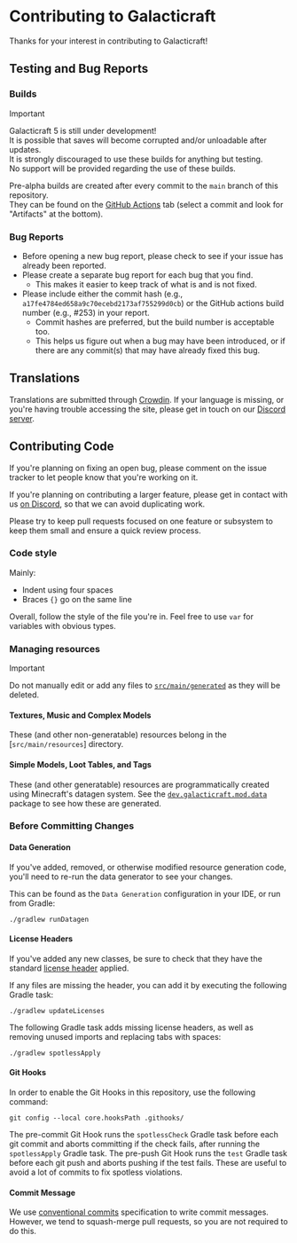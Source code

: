 Contributing to Galacticraft
=

Thanks for your interest in contributing to Galacticraft!

## Testing and Bug Reports

### Builds
> [!IMPORTANT]
> Galacticraft 5 is still under development!\
> It is possible that saves will become corrupted and/or unloadable after updates.\
> It is strongly discouraged to use these builds for anything but testing.\
> No support will be provided regarding the use of these builds.

Pre-alpha builds are created after every commit to the `main` branch of this repository.\
They can be found on the [GitHub Actions][actions] tab (select a commit and look for "Artifacts" at the bottom).

### Bug Reports
* Before opening a new bug report, please check to see if your issue has already been reported.
* Please create a separate bug report for each bug that you find.
  * This makes it easier to keep track of what is and is not fixed.
* Please include either the commit hash (e.g., `a17fe4784ed658a9c70ecebd2173af755299d0cb`)
or the GitHub actions build number (e.g., #253) in your report.
  * Commit hashes are preferred, but the build number is acceptable too.
  * This helps us figure out when a bug may have been introduced,
  or if there are any commit(s) that may have already fixed this bug. 

## Translations
Translations are submitted through [Crowdin][crowdin].
If your language is missing, or you're having trouble accessing the site,
please get in touch on our [Discord server][discord].

## Contributing Code

If you're planning on fixing an open bug,
please comment on the issue tracker to let people know that you're working on it.

If you're planning on contributing a larger feature,
please get in contact with us [on Discord][discord], so that we can avoid duplicating work.

Please try to keep pull requests focused on one feature or subsystem
to keep them small and ensure a quick review process.

### Code style
Mainly:
* Indent using four spaces
* Braces `{}` go on the same line

Overall, follow the style of the file you're in.
Feel free to use `var` for variables with obvious types.

### Managing resources
> [!IMPORTANT]
> Do not manually edit or add any files to [`src/main/generated`][generated] as they will be deleted.

#### Textures, Music and Complex Models
These (and other non-generatable) resources belong in the [`src/main/resources`] directory.

#### Simple Models, Loot Tables, and Tags
These (and other generatable) resources are programmatically created using Minecraft's datagen system.
See the [`dev.galacticraft.mod.data`](/src/main/java/dev/galacticraft/mod/data) package to see how these are generated.

### Before Committing Changes

#### Data Generation
If you've added, removed, or otherwise modified resource generation code,
you'll need to re-run the data generator to see your changes.

This can be found as the `Data Generation` configuration in your IDE, or run from Gradle:
```shell
./gradlew runDatagen
```

#### License Headers
If you've added any new classes, be sure to check that they have the standard [license header][license header] applied.

If any files are missing the header, you can add it by executing the following Gradle task:
```shell
./gradlew updateLicenses
```

The following Gradle task adds missing license headers, as well as removing unused imports and replacing tabs with spaces:
```shell
./gradlew spotlessApply
```

#### Git Hooks
In order to enable the Git Hooks in this repository, use the following command:
```shell
git config --local core.hooksPath .githooks/
```

The pre-commit Git Hook runs the `spotlessCheck` Gradle task before each git commit and aborts committing if the check fails, after running the `spotlessApply` Gradle task. The pre-push Git Hook runs the `test` Gradle task before each git push and aborts pushing if the test fails. These are useful to avoid a lot of commits to fix spotless violations.

#### Commit Message
We use [conventional commits][conventional commits] specification to write commit messages.
However, we tend to squash-merge pull requests, so you are not required to do this.


[actions]: https://github.com/TeamGalacticraft/Galacticraft/actions/workflows/build.yml?query=branch%3Amain+is%3Asuccess
[conventional commits]: https://www.conventionalcommits.org
[crowdin]: https://teamgalacticraft.crowdin.com/galacticraft
[discord]: https://discord.gg/n3QqhMYyFK
[generated]: /src/main/generated
[license header]: /LICENSE_HEADER.txt

